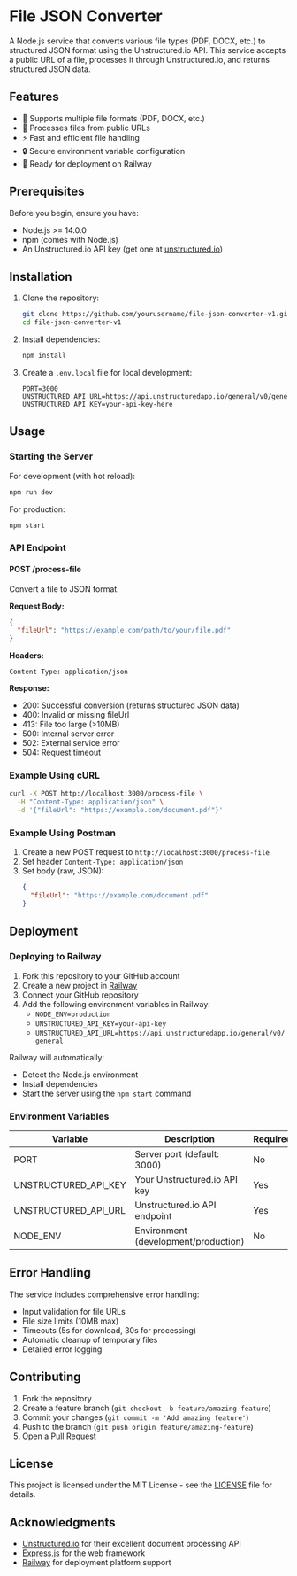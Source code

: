 # File JSON Converter

A Node.js service that converts various file types (PDF, DOCX, etc.) to structured JSON format using the Unstructured.io API. This service accepts a public URL of a file, processes it through Unstructured.io, and returns structured JSON data.

## Features

- 📄 Supports multiple file formats (PDF, DOCX, etc.)
- 🔄 Processes files from public URLs
- ⚡ Fast and efficient file handling
- 🔒 Secure environment variable configuration
- 🚀 Ready for deployment on Railway

## Prerequisites

Before you begin, ensure you have:
- Node.js >= 14.0.0
- npm (comes with Node.js)
- An Unstructured.io API key (get one at [unstructured.io](https://unstructured.io))

## Installation

1. Clone the repository:
   ```bash
   git clone https://github.com/yourusername/file-json-converter-v1.git
   cd file-json-converter-v1
   ```

2. Install dependencies:
   ```bash
   npm install
   ```

3. Create a `.env.local` file for local development:
   ```env
   PORT=3000
   UNSTRUCTURED_API_URL=https://api.unstructuredapp.io/general/v0/general
   UNSTRUCTURED_API_KEY=your-api-key-here
   ```

## Usage

### Starting the Server

For development (with hot reload):
```bash
npm run dev
```

For production:
```bash
npm start
```

### API Endpoint

#### POST /process-file

Convert a file to JSON format.

**Request Body:**
```json
{
  "fileUrl": "https://example.com/path/to/your/file.pdf"
}
```

**Headers:**
```
Content-Type: application/json
```

**Response:**
- 200: Successful conversion (returns structured JSON data)
- 400: Invalid or missing fileUrl
- 413: File too large (>10MB)
- 500: Internal server error
- 502: External service error
- 504: Request timeout

### Example Using cURL

```bash
curl -X POST http://localhost:3000/process-file \
  -H "Content-Type: application/json" \
  -d '{"fileUrl": "https://example.com/document.pdf"}'
```

### Example Using Postman

1. Create a new POST request to `http://localhost:3000/process-file`
2. Set header `Content-Type: application/json`
3. Set body (raw, JSON):
   ```json
   {
     "fileUrl": "https://example.com/document.pdf"
   }
   ```

## Deployment

### Deploying to Railway

1. Fork this repository to your GitHub account
2. Create a new project in [Railway](https://railway.app)
3. Connect your GitHub repository
4. Add the following environment variables in Railway:
   - `NODE_ENV=production`
   - `UNSTRUCTURED_API_KEY=your-api-key`
   - `UNSTRUCTURED_API_URL=https://api.unstructuredapp.io/general/v0/general`

Railway will automatically:
- Detect the Node.js environment
- Install dependencies
- Start the server using the `npm start` command

### Environment Variables

| Variable | Description | Required |
|----------|-------------|----------|
| PORT | Server port (default: 3000) | No |
| UNSTRUCTURED_API_KEY | Your Unstructured.io API key | Yes |
| UNSTRUCTURED_API_URL | Unstructured.io API endpoint | Yes |
| NODE_ENV | Environment (development/production) | No |

## Error Handling

The service includes comprehensive error handling:
- Input validation for file URLs
- File size limits (10MB max)
- Timeouts (5s for download, 30s for processing)
- Automatic cleanup of temporary files
- Detailed error logging

## Contributing

1. Fork the repository
2. Create a feature branch (`git checkout -b feature/amazing-feature`)
3. Commit your changes (`git commit -m 'Add amazing feature'`)
4. Push to the branch (`git push origin feature/amazing-feature`)
5. Open a Pull Request

## License

This project is licensed under the MIT License - see the [LICENSE](LICENSE) file for details.

## Acknowledgments

- [Unstructured.io](https://unstructured.io) for their excellent document processing API
- [Express.js](https://expressjs.com) for the web framework
- [Railway](https://railway.app) for deployment platform support
